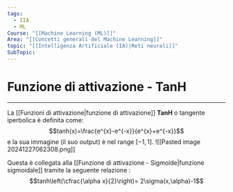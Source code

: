 ```yaml
---
tags:
  - IIA
  - ML
Course: "[[Machine Learning (ML)]]"
Area: "[[Concetti generali del Machine Learning]]"
topic: "[[Intelligenza Artificiale (IA)|Reti neurali]]"
SubTopic: 
---
```


# Funzione di attivazione - TanH
---
La [[Funzioni di attivazione|funzione di attivazione]] __TanH__ o tangente iperbolica è definita come: $$tanh(x)=\frac{e^{x}-e^{-x}}{e^{x}+e^{-x}}$$
e la sua immagine (il suo output) è nel range  $[-1,1]$.
![[Pasted image 20241227062308.png]]

Questa è collegata alla [[Funzione di attivazione - Sigmoide|funzione sigmoidale]] tramite la seguente relazione :$$tanh\left(\cfrac{\alpha x}{2}\right)= 2\sigma(x,\alpha)-1$$